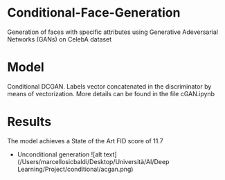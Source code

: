 # Conditional-Face-Generation

Generation of faces with specific attributes using Generative Adeversarial Networks (GANs) on CelebA dataset

# Model

Conditional DCGAN. 
Labels vector concatenated in the discriminator by means of vectorization. 
More details can be found in the file cGAN.ipynb

# Results 

The model achieves a State of the Art FID score of 11.7

  - Unconditional generation
    ![alt text](/Users/marcellosicbaldi/Desktop/Università/AI/Deep Learning/Project/conditional/acgan.png)


